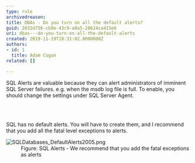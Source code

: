 ```yaml
---
type: rule
archivedreason: 
title: DBAs - Do you turn on all the default alerts?
guid: 2632d756-cb9e-43c9-a0a5-28624ca415e6
uri: dbas---do-you-turn-on-all-the-default-alerts
created: 2019-11-19T18:31:02.0000000Z
authors:
- id: 1
  title: Adam Cogan
related: []

---
```



<p class="ssw15-rteElement-P">SQL Alerts are valuable because they can alert administrators of imminent SQL Server failures. e.g. when the msdb log file is full. To enable, you should change the settings under SQL Server Agent.​<br></p>
<br><excerpt class='endintro'></excerpt><br>
<dl class="image"><dt>​SQL has no default alerts. You will have to create them, and I recommend that you add all the fatal level exceptions to alerts.<br></dt></dl><dl class="image"><dt><img src="/PublishingImages/SQLDatabases_DefaultAlerts2005.png" alt="SQLDatabases_DefaultAlerts2005.png" /><br></dt><dd>Figure&#58;&#160;SQL Alerts - We recommend that you add the fatal exceptions as alerts​​</dd></dl>



